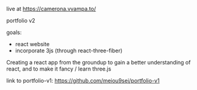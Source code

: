 live at https://camerona.vvampa.to/

portfolio v2

goals:
- react website
- incorporate 3js (through react-three-fiber)

Creating a react app from the groundup to gain a better understanding of react, and to make it fancy / learn three.js

link to portfolio-v1: https://github.com/meiou9sei/portfolio-v1

